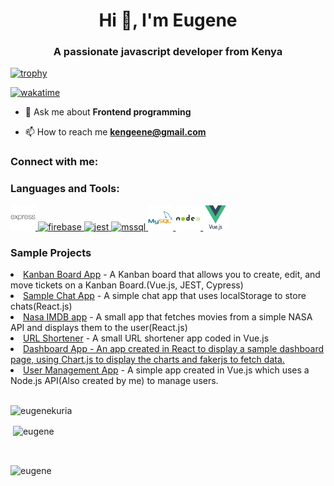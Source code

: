 <h1 align="center">Hi 👋, I'm Eugene</h1>
<h3 align="center">A passionate javascript developer from Kenya</h3>

<!-- <p align="left"> <img src="https://komarev.com/ghpvc/?username=eugenekuria&label=Profile%20views&color=0e75b6&style=flat" alt="eugenekuria" /> </p> -->

[![trophy](https://github-profile-trophy.vercel.app/?username=kengeene)](https://github.com/kengeene/github-profile-trophy)

[![wakatime](https://wakatime.com/badge/user/5ab081a4-6043-4bc2-a698-6c0dddd54c58.svg)](https://wakatime.com/@5ab081a4-6043-4bc2-a698-6c0dddd54c58)

- 💬 Ask me about **Frontend programming**

- 📫 How to reach me **kengeene@gmail.com**

<h3 align="left">Connect with me:</h3>
<p align="left">
</p>

<h3 align="left">Languages and Tools:</h3>
<p align="left"> <a href="https://expressjs.com" target="_blank" rel="noreferrer"> <img src="https://raw.githubusercontent.com/devicons/devicon/master/icons/express/express-original-wordmark.svg" alt="express" width="40" height="40"/> </a> <a href="https://firebase.google.com/" target="_blank" rel="noreferrer"> <img src="https://www.vectorlogo.zone/logos/firebase/firebase-icon.svg" alt="firebase" width="40" height="40"/> </a> <a href="https://jestjs.io" target="_blank" rel="noreferrer"> <img src="https://www.vectorlogo.zone/logos/jestjsio/jestjsio-icon.svg" alt="jest" width="40" height="40"/> </a> <a href="https://www.microsoft.com/en-us/sql-server" target="_blank" rel="noreferrer"> <img src="https://www.svgrepo.com/show/303229/microsoft-sql-server-logo.svg" alt="mssql" width="40" height="40"/> </a> <a href="https://www.mysql.com/" target="_blank" rel="noreferrer"> <img src="https://raw.githubusercontent.com/devicons/devicon/master/icons/mysql/mysql-original-wordmark.svg" alt="mysql" width="40" height="40"/> </a> <a href="https://nodejs.org" target="_blank" rel="noreferrer"> <img src="https://raw.githubusercontent.com/devicons/devicon/master/icons/nodejs/nodejs-original-wordmark.svg" alt="nodejs" width="40" height="40"/> </a> <a href="https://vuejs.org/" target="_blank" rel="noreferrer"> <img src="https://raw.githubusercontent.com/devicons/devicon/master/icons/vuejs/vuejs-original-wordmark.svg" alt="vuejs" width="40" height="40"/> </a> </p>

<h3>Sample Projects</h3
<ul>
     <li>
      <a href="https://github.com/kengeene/kanban-board_vue_app">Kanban Board App</a> - A Kanban board that allows you to create, edit, and move tickets on a Kanban Board.(Vue.js, JEST, Cypress)
    </li>
  <li><a href="https://github.com/kengeene/chat_react_app/blob/dev/src/components/chat/index.js">Sample Chat App</a> - A simple chat app that uses localStorage to store chats(React.js)</li>
  <li><a href="https://github.com/kengeene/nasa-imdb_react_app">Nasa IMDB app</a> - A small app that fetches movies from a simple NASA API and displays them to the user(React.js)</li>
  <li><a href="https://github.com/kengeene/url-shortener_vue_app">URL Shortener</a> - A small URL shortener app coded in Vue.js</li>
  <li><a href="https://github.com/kengeene/melanin_react_app">Dashboard App - An app created in React to display a sample dashboard page, using Chart.js to display the charts and fakerjs to fetch data.</li>
  <li><a href="https://github.com/kengeene/user_management_vue_app">User Management App</a> - A simple app created in Vue.js which uses a Node.js API(Also created by me) to manage users.</li>
 </ul>
<br/>
<p><img align="left" src="https://github-readme-stats.vercel.app/api/top-langs?username=kengeene&show_icons=true&locale=en&layout=compact" alt="eugenekuria" /></p>
<br/>
<p>&nbsp;<img align="center" src="https://github-readme-stats.vercel.app/api?username=kengeene&show_icons=true&locale=en" alt="eugene" /></p>
<br/>
<p><img align="center" src="https://github-readme-streak-stats.herokuapp.com/?user=kengeene&" alt="eugene" /></p>
